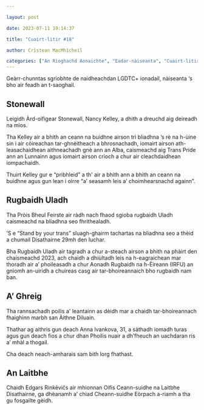 ```yaml
---

layout: post

date: 2023-07-11 19:14:37

title: "Cuairt-litir #18"

author: Crìstean MacMhìcheil

categories: ["An Rìoghachd Aonaichte", "Eadar-nàiseanta", "Cuairt-litir", "Èirinn", "Lagh", "Poileataigs", "Pròis", "Spòrs"]
---
```


Geàrr-chunntas sgrìobhte de naidheachdan LGDTC+ ionadail, nàiseanta ‘s bho air feadh an t-saoghail.
<h2><b>Stonewall</b></h2>
Leigidh Àrd-oifigear Stonewall, Nancy Kelley, a dhith a dreuchd aig deireadh na mìos.

Tha Kelley air a bhith an ceann na buidhne airson trì bliadhna ’s rè na h-ùine sin i air còireachan tar-ghnèitheach a bhrosnachadh, iomairt airson ath-leasachaidhean aithneachadh gnè ann an Alba, caismeachd aig Trans Pride ann an Lunnainn agus iomairt airson crìoch a chur air cleachdaidhean iompachaidh.

Thuirt Kelley gur e “pribhleid” a th' air a bhith ann a bhith an ceann na buidhne agus gun lean i oirre “a’ seasamh leis a’ choimhearsnachd againn”.
<h2><b>Rugbaidh Uladh</b></h2>
Tha Pròis Bheul Feirste air ràdh nach fhaod sgioba rugbaidh Uladh caismeachd na bliadhna seo fhrithealadh.

’S e “Stand by your trans” sluagh-ghairm tachartas na bliadhna seo a thèid a chumail Disathairne 29mh den Iuchar.

Bha Rugbaidh Uladh air tagradh a chur a-steach airson a bhith na phàirt den chaismeachd 2023, ach chaidh a dhiùltadh leis na h-eagraichean mar thoradh air a’ phoileasadh a chur Aonadh Rugbaidh na h-Èireann (IRFU) an gnìomh an-uiridh a chuireas casg air tar-bhoireannaich bho rugbaidh nam ban.
<h2><b>A’ Ghreig</b></h2>
Tha rannsachadh poilis a' leantainn as dèidh mar a chaidh tar-bhoireannach fhaighinn marbh san Àithne Diluain.

Thathar ag aithris gun deach Anna Ivankova, 31, a sàthadh iomadh turas agus gun deach fios a chur dhan Phoilis nuair a dh’fheuch an uachdaran ris a’ mhàl a thogail.

Cha deach neach-amharais sam bith lorg fhathast.
<h2><b>An Laitbhe</b></h2>
Chaidh Edgars Rinkēvičs air mhionnan Oifis Ceann-suidhe na Laitbhe Disathairne, ga dhèanamh a’ chiad Cheann-suidhe Eòrpach a-riamh a tha gu fosgailte gèidh.
